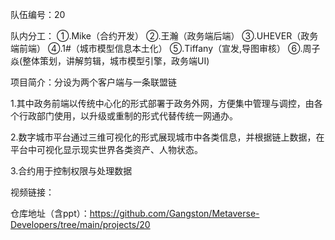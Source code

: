 队伍编号：20

队内分工：
①.Mike（合约开发）
②.王瀚（政务端后端）
③.UHEVER（政务端前端）
④.1#（城市模型信息本土化）
⑤.Tiffany（宣发,导图审核）
⑥.周子焱(整体策划，讲解剪辑，城市模型引擎，政务端UI)

项目简介：分设为两个客户端与一条联盟链

1.其中政务前端以传统中心化的形式部署于政务外网，方便集中管理与调控，由各个行政部门使用，以升级或重制的形式代替传统一网通办。

2.数字城市平台通过三维可视化的形式展现城市中各类信息，并根据链上数据，在平台中可视化显示现实世界各类资产、人物状态。

3.合约用于控制权限与处理数据

视频链接：

仓库地址（含ppt）：https://github.com/Gangston/Metaverse-Developers/tree/main/projects/20
